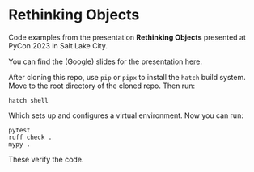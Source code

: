# Rethinking Objects

Code examples from the presentation **Rethinking Objects** presented at
PyCon 2023 in Salt Lake City.

You can find the (Google) slides for the presentation
[here](https://docs.google.com/presentation/d/1U0Mw4Aaz6mf5KpS-mZqKlK1H2_8JxXO6VF4axk9OPXY/edit?usp=sharing).

After cloning this repo, use `pip` or `pipx` to install the `hatch`
build system. Move to the root directory of the cloned repo. Then
run:
```
hatch shell
```
Which sets up and configures a virtual environment. Now you can run:
```
pytest
ruff check .
mypy .
```
These verify the code.
